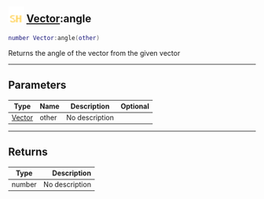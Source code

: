## <img src="../../.gitbook/assets/shared.png" width="32" height="32" /> [Vector](../vector/README.md):angle

```lua
number Vector:angle(other)
```

Returns the angle of the vector from the given vector<br>

-----------------
## Parameters

| Type   | Name | Description | Optional |
| ------ | ---- | ----------- | -------: |
| [Vector](../vector/README.md) | other | No description |  |

-----------------
## Returns

| Type   | Description |
| ------ | ----------: |
| number | No description |
